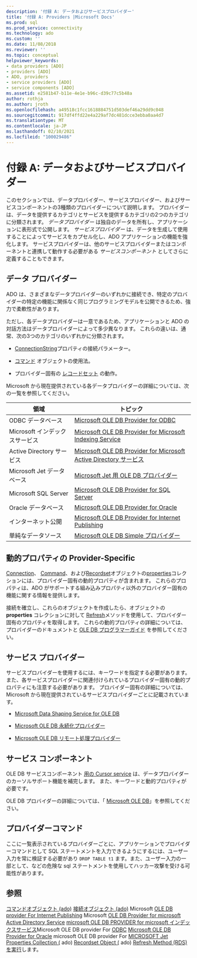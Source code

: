 ```yaml
---
description: '付録 A: データおよびサービスプロバイダー'
title: '付録 A: Providers |Microsoft Docs'
ms.prod: sql
ms.prod_service: connectivity
ms.technology: ado
ms.custom: ''
ms.date: 11/08/2018
ms.reviewer: ''
ms.topic: conceptual
helpviewer_keywords:
- data providers [ADO]
- providers [ADO]
- ADO, providers
- service providers [ADO]
- service components [ADO]
ms.assetid: e2581b47-b11e-4e1e-b96c-d39c77c5b48a
author: rothja
ms.author: jroth
ms.openlocfilehash: a49518c1fcc1618884751d503def46a29dd9c048
ms.sourcegitcommit: 917df4ffd22e4a229af7dc481dcce3ebba0aa4d7
ms.translationtype: MT
ms.contentlocale: ja-JP
ms.lasthandoff: 02/10/2021
ms.locfileid: "100029486"
---
```

# <a name="appendix-a-data-and-service-providers"></a>付録 A: データおよびサービスプロバイダー
このセクションでは、データプロバイダー、サービスプロバイダー、およびサービスコンポーネントの3種類のプロバイダーについて説明します。 プロバイダーは、データを提供するカテゴリとサービスを提供するカテゴリの2つのカテゴリに分類されます。 *データプロバイダー* は独自のデータを所有し、アプリケーションに表形式で公開します。 *サービスプロバイダー* は、データを生成して使用することによってサービスをカプセル化し、ADO アプリケーションの機能を強化します。 サービスプロバイダーは、他のサービスプロバイダーまたはコンポーネントと連携して動作する必要がある *サービスコンポーネント* としてさらに定義することもできます。

## <a name="data-providers"></a>データ プロバイダー
 ADO は、さまざまなデータプロバイダーのいずれかに接続でき、特定のプロバイダーの特定の機能に関係なく同じプログラミングモデルを公開できるため、強力で柔軟性があります。

 ただし、各データプロバイダーは一意であるため、アプリケーションと ADO の対話方法はデータプロバイダーによって多少異なります。 これらの違いは、通常、次の3つのカテゴリのいずれかに分類されます。

-   [ConnectionString](../../reference/ado-api/connectionstring-property-ado.md)プロパティの接続パラメーター。

-   [コマンド](../../reference/ado-api/command-object-ado.md) オブジェクトの使用法。

-   プロバイダー固有の [レコードセット](../../reference/ado-api/recordset-object-ado.md) の動作。

 Microsoft から現在提供されている各データプロバイダーの詳細については、次の一覧を参照してください。

|領域|トピック|
|----------|-----------|
|ODBC データベース|[Microsoft OLE DB Provider for ODBC](./microsoft-ole-db-provider-for-odbc.md)|
|Microsoft インデックスサービス|[Microsoft OLE DB Provider for Microsoft Indexing Service](./microsoft-ole-db-provider-for-microsoft-indexing-service.md)|
|Active Directory サービス|[Microsoft OLE DB Provider for Microsoft Active Directory サービス](./microsoft-ole-db-provider-for-microsoft-active-directory-service.md)|
|Microsoft Jet データベース|[Microsoft Jet 用 OLE DB プロバイダー](./microsoft-ole-db-provider-for-microsoft-jet.md)|
|Microsoft SQL Server|[Microsoft OLE DB Provider for SQL Server](./microsoft-ole-db-provider-for-sql-server.md)|
|Oracle データベース|[Microsoft OLE DB Provider for Oracle](./microsoft-ole-db-provider-for-oracle.md)|
|インターネット公開|[Microsoft OLE DB Provider for Internet Publishing](./microsoft-ole-db-provider-for-internet-publishing.md)|
|単純なデータソース|[Microsoft OLE DB Simple プロバイダー](./microsoft-ole-db-simple-provider.md)|

## <a name="provider-specific-dynamic-properties"></a>動的プロパティの Provider-Specific
 [Connection](../../reference/ado-api/connection-object-ado.md)、 [Command](../../reference/ado-api/command-object-ado.md)、および[Recordset](../../reference/ado-api/recordset-object-ado.md)オブジェクトの[properties](../../reference/ado-api/properties-collection-ado.md)コレクションには、プロバイダー固有の動的プロパティが含まれます。 これらのプロパティは、ADO がサポートする組み込みプロパティ以外のプロバイダー固有の機能に関する情報を提供します。

 接続を確立し、これらのオブジェクトを作成したら、オブジェクトの **properties** コレクションに対して [Refresh](../../reference/ado-api/refresh-method-ado.md)メソッドを使用して、プロバイダー固有のプロパティを取得します。 これらの動的プロパティの詳細については、プロバイダーのドキュメントと [OLE DB プログラマーガイド](/previous-versions/windows/desktop/ms713643(v=vs.85)) を参照してください。

## <a name="service-providers"></a>サービス プロバイダー
 サービスプロバイダーを使用するには、キーワードを指定する必要があります。 また、各サービスプロバイダーに関連付けられているプロバイダー固有の動的プロパティにも注意する必要があります。 プロバイダー固有の詳細については、Microsoft から現在提供されているサービスプロバイダーごとに記載されています。

-   [Microsoft Data Shaping Service for OLE DB](./microsoft-data-shaping-service-for-ole-db-ado-service-provider.md)

-   [Microsoft OLE DB 永続化プロバイダー](./microsoft-ole-db-persistence-provider-ado-service-provider.md)

-   [Microsoft OLE DB リモート処理プロバイダー](./microsoft-ole-db-remoting-provider-ado-service-provider.md)

## <a name="service-components"></a>サービス コンポーネント
 OLE DB サービスコンポーネント [用の Cursor service](./microsoft-cursor-service-for-ole-db-ado-service-component.md) は、データプロバイダーのカーソルサポート機能を補完します。 また、キーワードと動的プロパティが必要です。

 OLE DB プロバイダーの詳細については、「 [Microsoft OLE DB](/previous-versions/windows/desktop/ms722784(v=vs.85))」を参照してください。

## <a name="provider-commands"></a>プロバイダーコマンド
 ここに一覧表示されているプロバイダーごとに、アプリケーションでプロバイダーコマンドとして SQL ステートメントを入力できるようにするには、ユーザー入力を常に検証する必要があり `DROP TABLE t1` ます。また、ユーザー入力の一部として、などの危険な sql ステートメントを使用してハッカー攻撃を受ける可能性があります。

## <a name="see-also"></a>参照
 [コマンドオブジェクト (ado)](../../reference/ado-api/command-object-ado.md) [接続オブジェクト (ado)](../../reference/ado-api/connection-object-ado.md) Microsoft [OLE DB provider For Internet Publishing](./microsoft-ole-db-provider-for-internet-publishing.md) Microsoft [OLE DB Provider for microsoft Active Directory Service](./microsoft-ole-db-provider-for-microsoft-active-directory-service.md) [microsoft OLE DB PROVIDER for microsoft インデックスサービス](./microsoft-ole-db-provider-for-microsoft-indexing-service.md)Microsoft OLE DB provider For [ODBC](./microsoft-ole-db-provider-for-odbc.md) [Microsoft OLE DB Provider for Oracle](./microsoft-ole-db-provider-for-oracle.md) microsoft OLE DB provider For [MICROSOFT Jet](./microsoft-ole-db-provider-for-microsoft-jet.md) [Properties Collection (](../../reference/ado-api/properties-collection-ado.md) ado) [Recordset Object (](../../reference/ado-api/recordset-object-ado.md) ado) [Refresh Method (RDS)](../../reference/rds-api/refresh-method-rds.md) [を実行](./microsoft-ole-db-provider-for-sql-server.md)します。